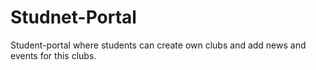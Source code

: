 # Studnet-Portal
Student-portal where students can create own clubs and add news and events for this clubs. 
